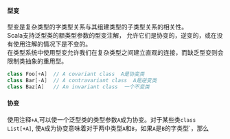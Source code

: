 
#### 型变
型变是复杂类型的字类型关系与其组建类型的子类型关系的相关性。  
Scala支持泛型类的额类型参数的型变注解，
允许它们是协变的，逆变的，或在没有使用注解的情况下是不变的。  
在类型系统中使用型变允许我们在复杂类型之间建立直观的连接，而缺乏型变则会限制类抽象的重用型。

```scala
class Foo[+A]  // A covariant class  A是协变类
class Bar[-A]  // A contravariant class  A是逆变类
class Baz[A]   // An invariant class  一个不变类
```


#### 协变
使用注释`+A`,可以使一个泛型类的类型参数`A`成为协变。对于某些类`class List[+A]`,
使`A`成为协变意味着对于两中类型`A`和`B`，如果`A`是`B`的字类型`，那么
